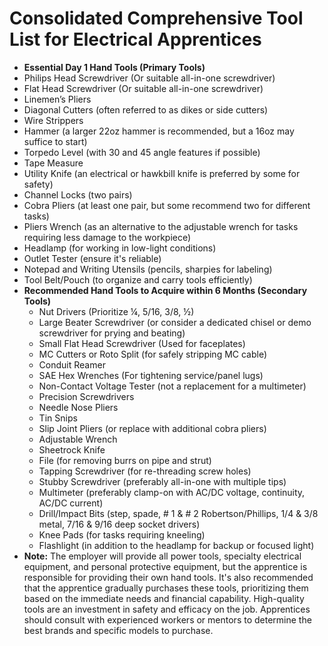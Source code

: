 # Consolidated Comprehensive Tool List for Electrical Apprentices

- **Essential Day 1 Hand Tools (Primary Tools)**
- Philips Head Screwdriver (Or suitable all-in-one screwdriver)
- Flat Head Screwdriver (Or suitable all-in-one screwdriver)
- Linemen’s Pliers
- Diagonal Cutters (often referred to as dikes or side cutters)
- Wire Strippers
- Hammer (a larger 22oz hammer is recommended, but a 16oz may suffice to start)
- Torpedo Level (with 30 and 45 angle features if possible)
- Tape Measure
- Utility Knife (an electrical or hawkbill knife is preferred by some for safety)
- Channel Locks (two pairs)
- Cobra Pliers (at least one pair, but some recommend two for different tasks)
- Pliers Wrench (as an alternative to the adjustable wrench for tasks requiring less damage to the workpiece)
- Headlamp (for working in low-light conditions)
- Outlet Tester (ensure it's reliable)
- Notepad and Writing Utensils (pencils, sharpies for labeling)
- Tool Belt/Pouch (to organize and carry tools efficiently)
- **Recommended Hand Tools to Acquire within 6 Months (Secondary Tools)**
  - Nut Drivers (Prioritize ¼, 5/16, 3/8, ½)
  - Large Beater Screwdriver (or consider a dedicated chisel or demo screwdriver for prying and beating)
  - Small Flat Head Screwdriver (Used for faceplates)
  - MC Cutters or Roto Split (for safely stripping MC cable)
  - Conduit Reamer
  - SAE Hex Wrenches (For tightening service/panel lugs)
  - Non-Contact Voltage Tester (not a replacement for a multimeter)
  - Precision Screwdrivers
  - Needle Nose Pliers
  - Tin Snips
  - Slip Joint Pliers (or replace with additional cobra pliers)
  - Adjustable Wrench
  - Sheetrock Knife
  - File (for removing burrs on pipe and strut)
  - Tapping Screwdriver (for re-threading screw holes)
  - Stubby Screwdriver (preferably all-in-one with multiple tips)
  - Multimeter (preferably clamp-on with AC/DC voltage, continuity, AC/DC current)
  - Drill/Impact Bits (step, spade, # 1 & # 2 Robertson/Phillips, 1/4 & 3/8 metal, 7/16 & 9/16 deep socket drivers)
  - Knee Pads (for tasks requiring kneeling)
  - Flashlight (in addition to the headlamp for backup or focused light)
- **Note:** The employer will provide all power tools, specialty electrical equipment, and personal protective equipment, but the apprentice is responsible for providing their own hand tools. It's also recommended that the apprentice gradually purchases these tools, prioritizing them based on the immediate needs and financial capability. High-quality tools are an investment in safety and efficacy on the job. Apprentices should consult with experienced workers or mentors to determine the best brands and specific models to purchase.
